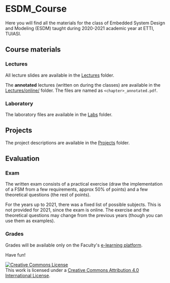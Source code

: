 # ESDM_Course

Here you will find all the materials for the class of Embedded System Design and Modeling (ESDM) taught during 2020-2021
academic year at ETTI, TUIASI.

## Course materials 

### Lectures 

All lecture slides are available in the [Lectures](Lectures/) folder.

The **annotated** lectures (written on during the classes) are available in the [Lectures/online/](Lectures/online) folder.
The files are named as `<chapter>_annotated.pdf`.

### Laboratory

The laboratory files are available in the [Labs](Labs/) folder.

## Projects

The project descriptions are available in the [Projects](Projects/) folder.

## Evaluation

### Exam

The written exam consists of a practical exercise (draw the implementation of a FSM from a few requirements, approx 50% of points) and a few theoretical questions (the rest of points). 

For the years up to 2021, there was a fixed list of possible subjects. This is not provided for 2021, since the exam is online. The exercise and the theoretical questions may change from the previous years (though you can use them as examples).


### Grades

Grades will be available only on the Faculty's [e-learning platform](edu.etti.tuiasi.ro).

Have fun!

<a rel="license" href="http://creativecommons.org/licenses/by/4.0/"><img alt="Creative Commons License" style="border-width:0" src="https://i.creativecommons.org/l/by/4.0/88x31.png" /></a><br />This work is licensed under a <a rel="license" href="http://creativecommons.org/licenses/by/4.0/">Creative Commons Attribution 4.0 International License</a>.


